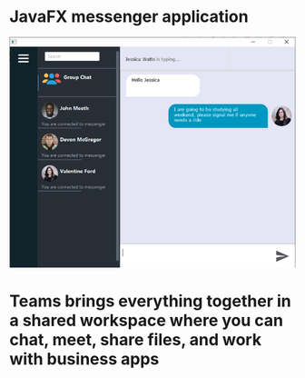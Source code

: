 # JavaFX messenger application
![](ChatApp/ChatApp.png)


Teams brings everything together in a shared workspace where you can chat, meet, share files, and work with business apps
=======


